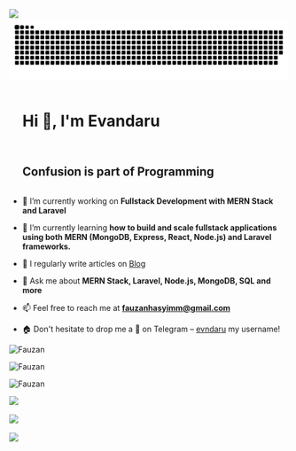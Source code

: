 <!--horizontal divider(gradiant)-->
<img src="https://user-images.githubusercontent.com/73097560/115834477-dbab4500-a447-11eb-908a-139a6edaec5c.gif">

<!--- snake -->
<div align="left">
  <img src="https://github.com/1999AZZAR/1999AZZAR/blob/readme/resources/grid-snake.svg" alt="snake" />
</div>

<!--h1 without bottom border-->
<div id="user-content-toc">
  <ul align="left">
    <summary><h1 style="display: inline-block">Hi 👋, I'm Evandaru</h1></summary>
  </ul>
</div>

<!--h2 without bottom border-->
<div id="user-content-toc">
  <ul align="left">
    <summary><h2 style="display: inline-block">Confusion is part of Programming</h2></summary>
  </ul>
</div>

<!--Intro start-->
- 🔭 I’m currently working on **Fullstack Development with MERN Stack and Laravel**

- 🌱 I’m currently learning **how to build and scale fullstack applications using both MERN (MongoDB, Express, React, Node.js) and Laravel frameworks.**

- 📝 I regularly write articles on [Blog](https://blog.evandaru.site/)

- 💬 Ask me about **MERN Stack, Laravel, Node.js, MongoDB, SQL and more**

- 📫 Feel free to reach me at **fauzanhasyimm@gmail.com**

- 🏠 Don't hesitate to drop me a **👋** on Telegram – [evndaru](https://t.me//evndaru) my username!

<!--Intro end-->

![Fauzan](https://github-readme-streak-stats.herokuapp.com/?user=evandaru&theme=hide_border=false)

![Fauzan](https://github-readme-stats.vercel.app/api?username=evandaru\&show_icons=true\&show=reviews,discussions_started,discussions_answered,prs_merged,prs_merged_percentage)

<!--profile visit count-->

![Fauzan](https://github-readme-stats.vercel.app/api/wakatime?username=evandaru\&layout=compact)

<!--tech stack icons-->
<p align="left">
 <a href="https://skillicons.dev">
    <img src="https://skillicons.dev/icons?i=html,css,js,php,tailwind,git,eslint,react,nodejs,laravel,firebase,figma&perline=7" />
</a>
</p>

[![](https://visitcount.itsvg.in/api?id=evandaru&icon=3&color=6)](https://visitcount.itsvg.in)

<!--horizontal divider(gradiant)-->
<img src="https://user-images.githubusercontent.com/73097560/115834477-dbab4500-a447-11eb-908a-139a6edaec5c.gif">

